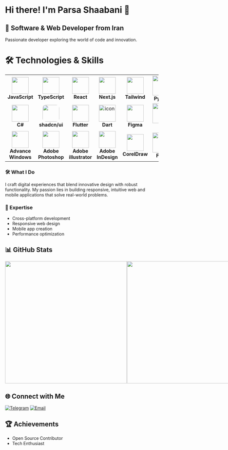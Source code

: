# Hi there! I'm Parsa Shaabani 👋

## 🚀 Software & Web Developer from Iran
Passionate developer exploring the world of code and innovation.

# 🛠️ Technologies & Skills
<div align="start">

<table>
<tr>
<td align="center" width="90">
<img src="https://techstack-generator.vercel.app/js-icon.svg" width="55" height="55" />
<br><b>JavaScript</b>
</td>
<td align="center" width="90">
<img src="https://techstack-generator.vercel.app/ts-icon.svg" width="55" height="55" />
<br><b>TypeScript</b>
</td>
<td align="center" width="90">
<img src="https://techstack-generator.vercel.app/react-icon.svg" width="55" height="55" />
<br><b>React</b>
</td>
<td align="center" width="90">
<img src="https://skillicons.dev/icons?i=nextjs&theme=dark" width="55" height="55" />
<br><b>Next.js</b>
</td>
<td align="center" width="90">
<img src="https://skillicons.dev/icons?i=tailwind" width="55" height="55" />
<br><b>Tailwind</b>
</td>
        <td align="center" width="96">
            <img src="https://techstack-generator.vercel.app/python-icon.svg" width="65" height="65" />
            <br><b>Python</b>
        </td>
</tr>
<tr>
<td align="center" width="90">
<img src="https://techstack-generator.vercel.app/csharp-icon.svg" width="55" height="55" />
<br><b>C#</b>
</td>
<td align="center" width="90">
<img src="https://avatars.githubusercontent.com/u/139895814?s=200&v=4" width="55" height="55" style="border-radius: 10px;" />
<br><b>shadcn/ui</b>
</td>
<td align="center" width="90">
<img src="https://docs.flutter.dev/assets/images/flutter-logo-sharing.png" width="55" height="55" />
<br><b>Flutter</b>
</td>
<td align="center" width="90">
<img src="https://d2r9phh2n9g4lt.cloudfront.net/website/product-images/Dart.png" alt="icon" width="55" height="55"" width="55" height="55" />
<br><b>Dart</b>
</td>
<td align="center" width="90">
<img src="https://skillicons.dev/icons?i=figma" width="55" height="55" />
<br><b>Figma</b>
</td>
        <td align="center" width="96">
            <img src="https://upload.wikimedia.org/wikipedia/commons/thumb/3/3f/Git_icon.svg/2048px-Git_icon.svg.png"
                width="65" height="65" />
            <br><b>Git</b>
        </td>
</tr>
        <tr>
<td align="center" width="90">
<img src="https://img.icons8.com/?size=512&id=TuXN3JNUBGOT&format=png" width="55" height="55" />
<br><b>Advance Windows</b>
</td>
<td align="center" width="90">
<img src="https://upload.wikimedia.org/wikipedia/commons/thumb/a/af/Adobe_Photoshop_CC_icon.svg/2101px-Adobe_Photoshop_CC_icon.svg.png" width="55" height="55" />
<br><b>Adobe Photoshop</b>
</td>
<td align="center" width="90">
<img src="https://upload.wikimedia.org/wikipedia/commons/thumb/f/fb/Adobe_Illustrator_CC_icon.svg/2101px-Adobe_Illustrator_CC_icon.svg.png" width="55" height="55" />
<br><b>Adobe illustrator</b>
</td>
<td align="center" width="90">
<img src="https://upload.wikimedia.org/wikipedia/commons/thumb/4/48/Adobe_InDesign_CC_icon.svg/500px-Adobe_InDesign_CC_icon.svg.png" width="55" height="55" />
<br><b>Adobe InDesign</b>
</td>
<td align="center" width="90">
<img src="https://img.icons8.com/fluent/600/coreldraw-2021.png" width="55" height="55" />
<br><b>CorelDraw</b>
</td>
        <td align="center" width="96">
            <img src="https://assets.streamlinehq.com/image/private/w_300,h_300,ar_1/f_auto/v1/icons/logos/flask-qvsfwhwywucb6zv0d7ce.png/flask-1byb2jlw6nwim4nx2248xg.png?_a=DATAdtAAZAA0" width="65" height="65" />
            <br><b>Flask</b>
        </td>
</tr>
</table>

</div>

### 🛠️ What I Do
I craft digital experiences that blend innovative design with robust functionality. My passion lies in building responsive, intuitive web and mobile applications that solve real-world problems.

### 🌟 Expertise
- Cross-platform development
- Responsive web design
- Mobile app creation
- Performance optimization

## 📊 GitHub Stats
<div align="start" style="display:flex;align-items:center;row-gap:10px;">
        <img src="https://github-readme-stats.vercel.app/api?username=ParsaProg&show_icons=true&theme=dracula&hide_border=true&bg_color=0D1117&title_color=FF6B35&icon_color=FF6B35&text_color=FFF&border_radius=10" width="400" />

<img src="https://github-readme-activity-graph.vercel.app/graph?username=ParsaProg&bg_color=0D1117&color=FF6B35&line=FF6B35&point=FFF&area=true&hide_border=true&radius=10" width="400" />
</div>


## 🌐 Connect with Me
[![Telegram](https://img.shields.io/badge/Telegram-@Parsa__Shaabani-blue?style=flat-square&logo=telegram)](https://t.me/Parsa_Shaabani)
[![Email](https://img.shields.io/badge/Email-parsashaabani3@gmail.com-red?style=flat-square&logo=gmail)](mailto:parsashaabani3@gmail.com)

## 🏆 Achievements
- Open Source Contributor
- Tech Enthusiast
